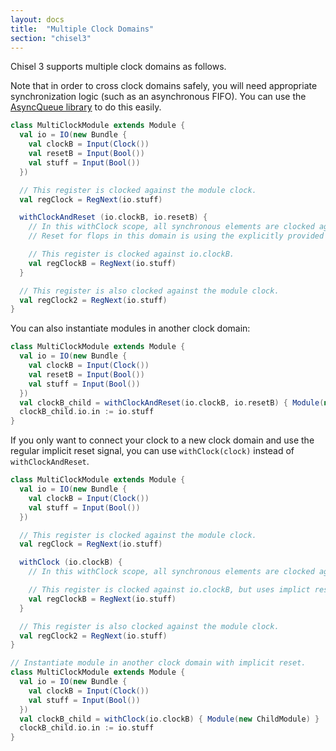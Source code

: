 ```yaml
---
layout: docs
title:  "Multiple Clock Domains"
section: "chisel3"
---
```

Chisel 3 supports multiple clock domains as follows.

Note that in order to cross clock domains safely, you will need appropriate synchronization logic (such as an asynchronous FIFO). You can use the [AsyncQueue library](https://github.com/ucb-bar/asyncqueue) to do this easily.

```scala
class MultiClockModule extends Module {
  val io = IO(new Bundle {
    val clockB = Input(Clock())
    val resetB = Input(Bool())
    val stuff = Input(Bool())
  })

  // This register is clocked against the module clock.
  val regClock = RegNext(io.stuff)

  withClockAndReset (io.clockB, io.resetB) {
    // In this withClock scope, all synchronous elements are clocked against io.clockB.
    // Reset for flops in this domain is using the explicitly provided reset io.resetB.

    // This register is clocked against io.clockB.
    val regClockB = RegNext(io.stuff)
  }

  // This register is also clocked against the module clock.
  val regClock2 = RegNext(io.stuff)
}
```

You can also instantiate modules in another clock domain:

```scala
class MultiClockModule extends Module {
  val io = IO(new Bundle {
    val clockB = Input(Clock())
    val resetB = Input(Bool())
    val stuff = Input(Bool())
  })
  val clockB_child = withClockAndReset(io.clockB, io.resetB) { Module(new ChildModule) }
  clockB_child.io.in := io.stuff
}
```

If you only want to connect your clock to a new clock domain and use the regular implicit reset signal, you can use `withClock(clock)` instead of `withClockAndReset`.

```scala
class MultiClockModule extends Module {
  val io = IO(new Bundle {
    val clockB = Input(Clock())
    val stuff = Input(Bool())
  })

  // This register is clocked against the module clock.
  val regClock = RegNext(io.stuff)

  withClock (io.clockB) {
    // In this withClock scope, all synchronous elements are clocked against io.clockB.

    // This register is clocked against io.clockB, but uses implict reset from the parent context.
    val regClockB = RegNext(io.stuff)
  }

  // This register is also clocked against the module clock.
  val regClock2 = RegNext(io.stuff)
}

// Instantiate module in another clock domain with implicit reset.
class MultiClockModule extends Module {
  val io = IO(new Bundle {
    val clockB = Input(Clock())
    val stuff = Input(Bool())
  })
  val clockB_child = withClock(io.clockB) { Module(new ChildModule) }
  clockB_child.io.in := io.stuff
}

```
